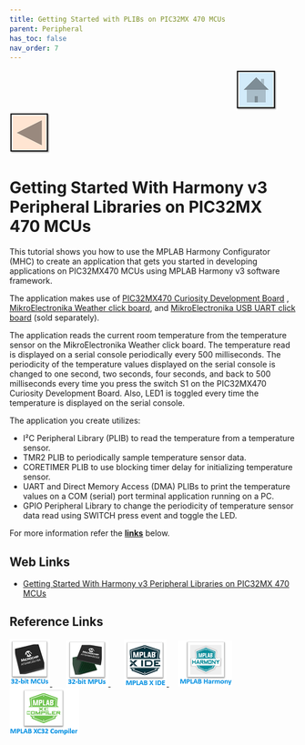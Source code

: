 ```yaml
---
title: Getting Started with PLIBs on PIC32MX 470 MCUs
parent: Peripheral
has_toc: false
nav_order: 7
---
```


&nbsp;&nbsp;&nbsp;&nbsp;&nbsp;&nbsp;&nbsp;&nbsp;&nbsp;&nbsp;&nbsp;&nbsp;&nbsp;&nbsp;&nbsp;&nbsp;&nbsp;&nbsp;&nbsp;&nbsp;&nbsp;&nbsp;&nbsp;&nbsp;&nbsp;&nbsp;&nbsp;&nbsp; &nbsp;&nbsp;&nbsp;&nbsp;&nbsp;&nbsp;&nbsp;&nbsp;&nbsp;&nbsp;&nbsp;&nbsp;&nbsp;&nbsp;&nbsp;&nbsp;&nbsp;&nbsp;&nbsp;&nbsp;&nbsp;&nbsp;&nbsp;&nbsp;&nbsp;&nbsp;&nbsp;&nbsp;&nbsp;&nbsp;&nbsp;&nbsp;&nbsp;&nbsp;&nbsp;&nbsp;&nbsp;&nbsp;&nbsp;&nbsp;&nbsp;&nbsp;&nbsp;&nbsp;&nbsp;&nbsp;&nbsp;&nbsp;&nbsp;&nbsp;&nbsp;&nbsp;&nbsp;&nbsp;&nbsp;&nbsp;&nbsp;&nbsp;&nbsp;&nbsp;&nbsp;&nbsp;&nbsp;&nbsp;&nbsp;&nbsp;&nbsp;&nbsp;&nbsp;&nbsp;&nbsp;&nbsp;[<img src="../../r_images/quick_home.png" title="Home">](../../readme.md) [<img src="../../r_images/quick_back.png"  title="Back">](../readme.md)
# Getting Started With Harmony v3 Peripheral Libraries on PIC32MX 470 MCUs

This tutorial shows you how to use the MPLAB Harmony Configurator (MHC) to create an application that gets you started in developing applications on PIC32MX470 MCUs using MPLAB Harmony v3 software framework.

The application makes use of <a href="http://www.microchip.com/DevelopmentTools/ProductDetails.aspx?PartNO=DM320103" target="_blank">PIC32MX470 Curiosity Development Board</a>
, <a href="https://www.mikroe.com/weather-click" target="_blank">MikroElectronika Weather click board</a>, and <a href="https://www.mikroe.com/usb-uart-click" target="_blank">MikroElectronika USB UART click board</a>
 (sold separately).

The application reads the current room temperature from the temperature sensor on the MikroElectronika Weather click board. The temperature read is displayed on a serial console periodically every 500 milliseconds. The periodicity of the temperature values displayed on the serial console is changed to one second, two seconds, four seconds, and back to 500 milliseconds every time you press the switch S1 on the PIC32MX470 Curiosity Development Board. Also, LED1 is toggled every time the temperature is displayed on the serial console.

The application you create utilizes:

- I²C Peripheral Library (PLIB) to read the temperature from a temperature sensor.
- TMR2 PLIB to periodically sample temperature sensor data.
- CORETIMER PLIB to use blocking timer delay for initializing temperature sensor.
- UART and Direct Memory Access (DMA) PLIBs to print the temperature values on a COM (serial) port terminal application running on a PC.
- GPIO Peripheral Library to change the periodicity of temperature sensor data read using SWITCH press event and toggle the LED.


For more information refer the **[links](#Web-Links)** below.

## <a id="Web-Links"> </a>
## Web Links
- <a href="https://microchipdeveloper.com/harmony3:pic32mx470-getting-started-training-module" target="_blank">Getting Started With Harmony v3 Peripheral Libraries on PIC32MX 470 MCUs</a>



## Reference Links
[<a href="https://www.microchip.com/design-centers/32-bit" target="_blank"> <img src="../../r_images/32_bit_mcus.png"> </a>]()  &nbsp; &nbsp; &nbsp; [<a href="https://www.microchip.com/design-centers/32-bit-mpus" target="_blank"> <img src="../../r_images/32_bit_mpus.png"> </a>]()  &nbsp; &nbsp; &nbsp; [<a href="https://www.microchip.com/mplab/mplab-x-ide" target="_blank"> <img src="../../r_images/mplab_x_ide.png"> </a>]()  &nbsp; &nbsp; [<a href="https://www.microchip.com/mplab/mplab-harmony" target="_blank"> <img src="../../r_images/mplab_harmony.png"> </a>]() [<a href="https://www.microchip.com/mplab/compilers" target="_blank"> <img src="../../r_images/mplab_compiler.png"> </a>]() 
